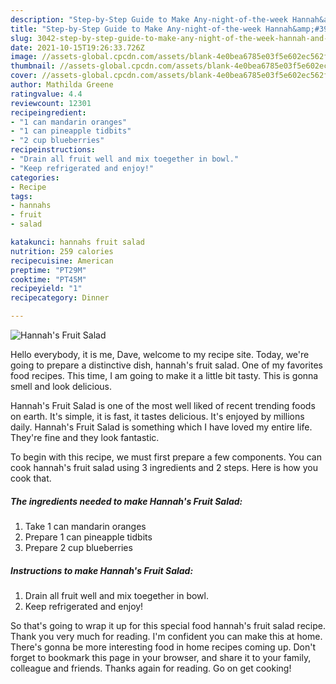 ```yaml
---
description: "Step-by-Step Guide to Make Any-night-of-the-week Hannah&amp;#39;s Fruit Salad"
title: "Step-by-Step Guide to Make Any-night-of-the-week Hannah&amp;#39;s Fruit Salad"
slug: 3042-step-by-step-guide-to-make-any-night-of-the-week-hannah-and-39-s-fruit-salad
date: 2021-10-15T19:26:33.726Z
image: //assets-global.cpcdn.com/assets/blank-4e0bea6785e03f5e602ec562f230caae08da540cada707380b4fe1bbebba43da.png
thumbnail: //assets-global.cpcdn.com/assets/blank-4e0bea6785e03f5e602ec562f230caae08da540cada707380b4fe1bbebba43da.png
cover: //assets-global.cpcdn.com/assets/blank-4e0bea6785e03f5e602ec562f230caae08da540cada707380b4fe1bbebba43da.png
author: Mathilda Greene
ratingvalue: 4.4
reviewcount: 12301
recipeingredient:
- "1 can mandarin oranges"
- "1 can pineapple tidbits"
- "2 cup blueberries"
recipeinstructions:
- "Drain all fruit well and mix toegether in bowl."
- "Keep refrigerated and enjoy!"
categories:
- Recipe
tags:
- hannahs
- fruit
- salad

katakunci: hannahs fruit salad 
nutrition: 259 calories
recipecuisine: American
preptime: "PT29M"
cooktime: "PT45M"
recipeyield: "1"
recipecategory: Dinner

---
```



![Hannah&#39;s Fruit Salad](//assets-global.cpcdn.com/assets/blank-4e0bea6785e03f5e602ec562f230caae08da540cada707380b4fe1bbebba43da.png)

Hello everybody, it is me, Dave, welcome to my recipe site. Today, we're going to prepare a distinctive dish, hannah&#39;s fruit salad. One of my favorites food recipes. This time, I am going to make it a little bit tasty. This is gonna smell and look delicious.



Hannah&#39;s Fruit Salad is one of the most well liked of recent trending foods on earth. It's simple, it is fast, it tastes delicious. It's enjoyed by millions daily. Hannah&#39;s Fruit Salad is something which I have loved my entire life. They're fine and they look fantastic.


To begin with this recipe, we must first prepare a few components. You can cook hannah&#39;s fruit salad using 3 ingredients and 2 steps. Here is how you cook that.

<!--inarticleads1-->

##### The ingredients needed to make Hannah&#39;s Fruit Salad:

1. Take 1 can mandarin oranges
1. Prepare 1 can pineapple tidbits
1. Prepare 2 cup blueberries




<!--inarticleads2-->

##### Instructions to make Hannah&#39;s Fruit Salad:

1. Drain all fruit well and mix toegether in bowl.
1. Keep refrigerated and enjoy!




So that's going to wrap it up for this special food hannah&#39;s fruit salad recipe. Thank you very much for reading. I'm confident you can make this at home. There's gonna be more interesting food in home recipes coming up. Don't forget to bookmark this page in your browser, and share it to your family, colleague and friends. Thanks again for reading. Go on get cooking!
